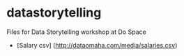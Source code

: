 # datastorytelling
Files for Data Storytelling workshop at Do Space

- [Salary csv] (http://dataomaha.com/media/salaries.csv)
